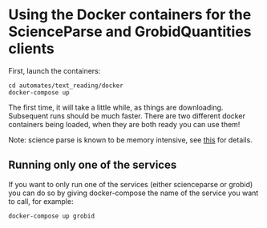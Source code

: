 # Using the Docker containers for the ScienceParse and GrobidQuantities clients

First, launch the containers:

    cd automates/text_reading/docker
    docker-compose up

The first time, it will take a little while, as things are downloading.  Subsequent runs should be much faster.
There are two different docker containers being loaded, when they are both ready you can use them!

Note: science parse is known to be memory intensive, see [this](https://github.com/allenai/science-parse/blob/master/server/README.md#running-the-server-yourself) for details.

## Running only one of the services

If you want to only run one of the services (either scienceparse or grobid) you can do so by giving docker-compose
the name of the service you want to call, for example:

    docker-compose up grobid

